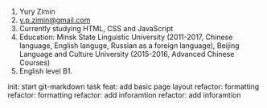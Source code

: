 1. Yury Zimin
2. y.p.zimin@gmail.com
3. Currently studying HTML, CSS and JavaScript
4. Education: Minsk State Linguistic University (2011-2017, Chinese language, English languge, Russian as a foreign language), Beijing Language and Culture University (2015-2016, Advanced Chinese Courses)
5. English level B1.

init: start git-markdown task
feat: add basic page layout
refactor: formatting
refactor: formatting
refactor: add inforamtion
refactor: add inforamtion
